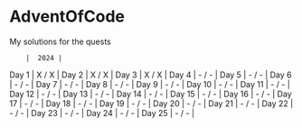 # AdventOfCode

My solutions for the quests

		|  2024 |
Day	 1	| X / X |
Day	 2	| X / X |
Day	 3	| X / X |
Day	 4	| - / - |
Day	 5	| - / - |
Day	 6	| - / - |
Day	 7	| - / - |
Day	 8	| - / - |
Day	 9	| - / - |
Day	10	| - / - |
Day	11	| - / - |
Day	12	| - / - |
Day	13	| - / - |
Day	14	| - / - |
Day	15	| - / - |
Day	16	| - / - |
Day	17	| - / - |
Day	18	| - / - |
Day	19	| - / - |
Day	20	| - / - |
Day	21	| - / - |
Day	22	| - / - |
Day	23	| - / - |
Day	24	| - / - |
Day	25	| - / - |
